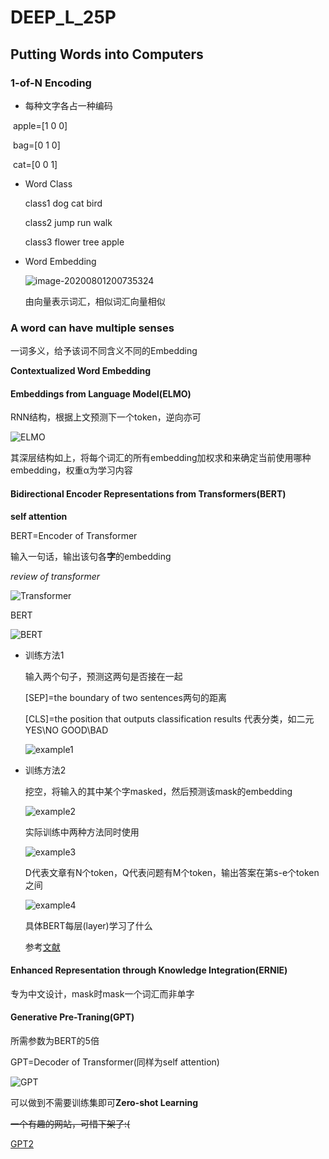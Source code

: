 # DEEP_L_25P

## 	Putting Words into Computers

### 	1-of-N Encoding

- 每种文字各占一种编码

​		apple=[1 0 0]

​		bag=[0 1 0]

​		cat=[0 0 1]

- Word Class

  class1 dog cat bird

  class2 jump run walk

  class3 flower tree apple

- Word Embedding

  ![image-20200801200735324](https://raw.githubusercontent.com/kkolento/images/master/20200803121449.png)

  由向量表示词汇，相似词汇向量相似

### A word can have multiple senses

一词多义，给予该词不同含义不同的Embedding

**Contextualized Word Embedding**

#### Embeddings from Language Model(ELMO)

RNN结构，根据上文预测下一个token，逆向亦可

![ELMO](https://raw.githubusercontent.com/kkolento/images/master/20200803121137.png)

其深层结构如上，将每个词汇的所有embedding加权求和来确定当前使用哪种embedding，权重α为学习内容

#### Bidirectional Encoder Representations from Transformers(BERT)

**self attention**

BERT=Encoder of Transformer

输入一句话，输出该句各**字**的embedding

*review of transformer*

![Transformer](https://raw.githubusercontent.com/kkolento/images/master/20200803121146.png)

BERT

![BERT](https://raw.githubusercontent.com/kkolento/images/master/20200803121158.png)

- 训练方法1

  输入两个句子，预测这两句是否接在一起

  [SEP]=the boundary of two sentences两句的距离

  [CLS]=the position that outputs classification results 代表分类，如二元YES\NO GOOD\BAD

  ![example1](https://raw.githubusercontent.com/kkolento/images/master/20200803121204.png)

- 训练方法2

  挖空，将输入的其中某个字masked，然后预测该mask的embedding

  ![example2](https://raw.githubusercontent.com/kkolento/images/master/20200803121213.png)

  实际训练中两种方法同时使用

  ![example3](https://raw.githubusercontent.com/kkolento/images/master/20200803121220.png)

  D代表文章有N个token，Q代表问题有M个token，输出答案在第s-e个token之间

  ![example4](https://raw.githubusercontent.com/kkolento/images/master/20200803121226.png)

  具体BERT每层(layer)学习了什么

  参考[文献](https://arxiv.org/abs/1905.05950)


#### Enhanced Representation through Knowledge Integration(ERNIE)

专为中文设计，mask时mask一个词汇而非单字

#### Generative Pre-Traning(GPT)

所需参数为BERT的5倍

GPT=Decoder of Transformer(同样为self attention)

![GPT](https://raw.githubusercontent.com/kkolento/images/master/20200803121233.png)

可以做到不需要训练集即可**Zero-shot Learning**

~~一个有趣的网站，可惜下架了:(~~

[GPT2](talktotransformer.com)





